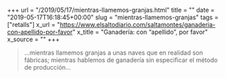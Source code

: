 +++
url = "/2019/05/17/mientras-llamemos-granjas.html"
title = ""
date = "2019-05-17T16:18:45+00:00"
slug = "mientras-llamemos-granjas"
tags = ["retalls"]
x_url = "https://www.elsaltodiario.com/saltamontes/ganaderia-con-apellido-por-favor"
x_title = "Ganadería: con “apellido”, por favor"
x_source = ""
+++

> …mientras llamemos granjas a unas naves que en realidad son fábricas; mientras hablemos de ganadería sin especificar el método de producción…
